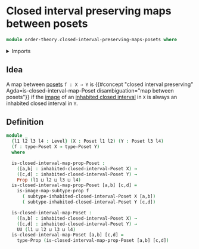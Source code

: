 # Closed interval preserving maps between posets

```agda
module order-theory.closed-interval-preserving-maps-posets where
```

<details><summary>Imports</summary>

```agda
open import foundation.images-subtypes
open import foundation.propositions
open import foundation.universe-levels

open import order-theory.inhabited-closed-intervals-posets
open import order-theory.posets
```

</details>

## Idea

A map between [posets](order-theory.posets.md) `f : X → Y` is
{{#concept "closed interval preserving" Agda=is-closed-interval-map-Poset disambiguation="map between posets"}}
if the [image](foundation.images-subtypes.md) of an
[inhabited closed interval](order-theory.inhabited-closed-intervals-posets.md)
in `X` is always an inhabited closed interval in `Y`.

## Definition

```agda
module _
  {l1 l2 l3 l4 : Level} (X : Poset l1 l2) (Y : Poset l3 l4)
  (f : type-Poset X → type-Poset Y)
  where

  is-closed-interval-map-prop-Poset :
    ([a,b] : inhabited-closed-interval-Poset X) →
    ([c,d] : inhabited-closed-interval-Poset Y) →
    Prop (l1 ⊔ l2 ⊔ l3 ⊔ l4)
  is-closed-interval-map-prop-Poset [a,b] [c,d] =
    is-image-map-subtype-prop f
      ( subtype-inhabited-closed-interval-Poset X [a,b])
      ( subtype-inhabited-closed-interval-Poset Y [c,d])

  is-closed-interval-map-Poset :
    ([a,b] : inhabited-closed-interval-Poset X) →
    ([c,d] : inhabited-closed-interval-Poset Y) →
    UU (l1 ⊔ l2 ⊔ l3 ⊔ l4)
  is-closed-interval-map-Poset [a,b] [c,d] =
    type-Prop (is-closed-interval-map-prop-Poset [a,b] [c,d])
```
